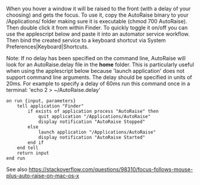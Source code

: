 When you hover a window it will be raised to the front (with a delay of your choosing) and gets the focus.
To use it, copy the AutoRaise binary to your /Applications/ folder making sure it is executable (chmod 700 AutoRaise).
Then double click it from within Finder. To quickly toggle it on/off you can use the applescript below and paste it
into an automator service workflow. Then bind the created service to a keyboard shortcut via
System Preferences|Keyboard|Shortcuts.

Note: If no delay has been specified on the command line, AutoRaise will look for an AutoRaise.delay file in the **home**
folder. This is particularly useful when using the applescript below because 'launch application' does not support
command line arguments. The delay should be specified in units of 20ms. For example to specify a delay of 60ms run
this command once in a terminal: 'echo 2 > ~/AutoRaise.delay'

    on run {input, parameters}
        tell application "Finder"
            if exists of application process "AutoRaise" then
                quit application "/Applications/AutoRaise"
                display notification "AutoRaise Stopped"
            else
                launch application "/Applications/AutoRaise"
                display notification "AutoRaise Started"
            end if
        end tell
        return input
    end run

See also https://stackoverflow.com/questions/98310/focus-follows-mouse-plus-auto-raise-on-mac-os-x

